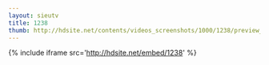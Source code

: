 ```yaml
---
layout: sieutv
title: 1238
thumb: http://hdsite.net/contents/videos_screenshots/1000/1238/preview_360p.mp4.jpg
---
```

{% include iframe src='http://hdsite.net/embed/1238' %}
 
